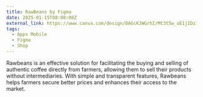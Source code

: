 ```yaml
---
title: RawBeans by Figma
date: 2025-01-15T08:08:08Z
external_link: https://www.canva.com/design/DAGcKJWGrhI/Mt3t5w_uE1jIDz1OCu3i0A/edit?utm_content=DAGcKJWGrhI&utm_campaign=designshare&utm_medium=link2&utm_source=sharebutton
tags:
  - Apps Mobile
  - Figma
  - Shop
---
```


Rawbeans is an effective solution for facilitating the buying and selling of authentic coffee directly from farmers, allowing them to sell their products without intermediaries. With simple and transparent features, Rawbeans helps farmers secure better prices and enhances their access to the market.

<!--more-->
